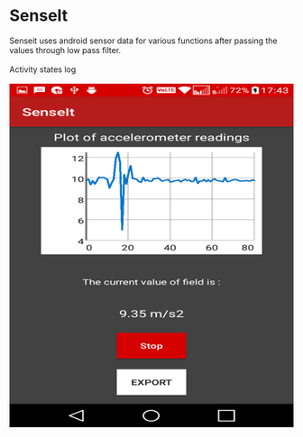 # SenseIt
Senseit uses android sensor data for various functions after passing the values through low pass filter.
<br><br>
Activity states log 
<br><br>
![](https://github.com/SarangKudtarkar/SenseIt/blob/master/images/senseit.png)
